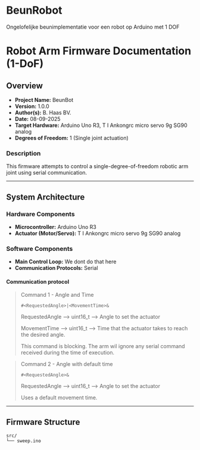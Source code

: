 # BeunRobot
Ongelofelijke beunimplementatie voor een robot op Arduino met 1 DOF

# Robot Arm Firmware Documentation (1-DoF)

## Overview
- **Project Name:** BeunBot
- **Version:** 1.0.0
- **Author(s):** B. Haas BV.
- **Date:** 08-09-2025
- **Target Hardware:** Arduino Uno R3, T I Ankongrc micro servo 9g SG90 analog
- **Degrees of Freedom:** 1 (Single joint actuation)  

### Description
This firmware attempts to control a single-degree-of-freedom robotic arm joint using serial communication.

---

## System Architecture
### Hardware Components
- **Microcontroller:** Arduino Uno R3
- **Actuator (Motor/Servo):** T I Ankongrc micro servo 9g SG90 analog 

### Software Components
- **Main Control Loop:** We dont do that here
- **Communication Protocols:** Serial  


#### Communication protocol

> Command 1 - Angle and Time
>
> `#<RequestedAngle>|<MovementTime>&`
>
> RequestedAngle --> uint16_t --> Angle to set the actuator
>
> MovementTime --> uint16_t --> Time that the actuator takes to reach the desired angle.
>
> This command is blocking. The arm wil ignore any serial command received during the time of execution.

> Command 2 - Angle with default time
>
> `#<RequestedAngle>& `
> 
> RequestedAngle --> uint16_t --> Angle to set the actuator
>
> Uses a default movement time. 

---

## Firmware Structure
```plaintext
src/
└── sweep.ino
```
